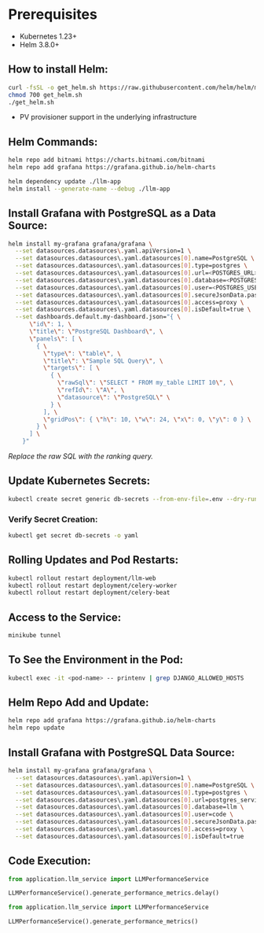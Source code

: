 
# Prerequisites
- Kubernetes 1.23+
- Helm 3.8.0+

## How to install Helm:
```bash
curl -fsSL -o get_helm.sh https://raw.githubusercontent.com/helm/helm/main/scripts/get-helm-3
chmod 700 get_helm.sh 
./get_helm.sh
```

- PV provisioner support in the underlying infrastructure

## Helm Commands:
```bash
helm repo add bitnami https://charts.bitnami.com/bitnami
helm repo add grafana https://grafana.github.io/helm-charts

helm dependency update ./llm-app
helm install --generate-name --debug ./llm-app
```

## Install Grafana with PostgreSQL as a Data Source:
```bash
helm install my-grafana grafana/grafana \
  --set datasources.datasources\.yaml.apiVersion=1 \
  --set datasources.datasources\.yaml.datasources[0].name=PostgreSQL \
  --set datasources.datasources\.yaml.datasources[0].type=postgres \
  --set datasources.datasources\.yaml.datasources[0].url=<POSTGRES_URL>:<POSTGRES_PORT> \
  --set datasources.datasources\.yaml.datasources[0].database=<POSTGRES_DB> \
  --set datasources.datasources\.yaml.datasources[0].user=<POSTGRES_USER> \
  --set datasources.datasources\.yaml.datasources[0].secureJsonData.password=<POSTGRES_PASSWORD> \
  --set datasources.datasources\.yaml.datasources[0].access=proxy \
  --set datasources.datasources\.yaml.datasources[0].isDefault=true \
  --set dashboards.default.my-dashboard.json="{ \
      \"id\": 1, \
      \"title\": \"PostgreSQL Dashboard\", \
      \"panels\": [ \
        { \
          \"type\": \"table\", \
          \"title\": \"Sample SQL Query\", \
          \"targets\": [ \
            { \
              \"rawSql\": \"SELECT * FROM my_table LIMIT 10\", \
              \"refId\": \"A\", \
              \"datasource\": \"PostgreSQL\" \
            } \
          ], \
          \"gridPos\": { \"h\": 10, \"w\": 24, \"x\": 0, \"y\": 0 } \
        } \
      ] \
    }"
```

*Replace the raw SQL with the ranking query.*

## Update Kubernetes Secrets:
```bash
kubectl create secret generic db-secrets --from-env-file=.env --dry-run=client -o yaml | kubectl apply -f -
```

### Verify Secret Creation:
```bash
kubectl get secret db-secrets -o yaml
```

## Rolling Updates and Pod Restarts:
```bash
kubectl rollout restart deployment/llm-web
kubectl rollout restart deployment/celery-worker
kubectl rollout restart deployment/celery-beat
```

## Access to the Service:
```bash
minikube tunnel
```

## To See the Environment in the Pod:
```bash
kubectl exec -it <pod-name> -- printenv | grep DJANGO_ALLOWED_HOSTS
```

## Helm Repo Add and Update:
```bash
helm repo add grafana https://grafana.github.io/helm-charts
helm repo update
```

## Install Grafana with PostgreSQL Data Source:
```bash
helm install my-grafana grafana/grafana \
  --set datasources.datasources\.yaml.apiVersion=1 \
  --set datasources.datasources\.yaml.datasources[0].name=PostgreSQL \
  --set datasources.datasources\.yaml.datasources[0].type=postgres \
  --set datasources.datasources\.yaml.datasources[0].url=postgres_service \
  --set datasources.datasources\.yaml.datasources[0].database=llm \
  --set datasources.datasources\.yaml.datasources[0].user=code \
  --set datasources.datasources\.yaml.datasources[0].secureJsonData.password=1AFUSGlJujzrLgs5iitHW7Buxi4pkUKh \
  --set datasources.datasources\.yaml.datasources[0].access=proxy \
  --set datasources.datasources\.yaml.datasources[0].isDefault=true
```

## Code Execution:
```python
from application.llm_service import LLMPerformanceService

LLMPerformanceService().generate_performance_metrics.delay()

from application.llm_service import LLMPerformanceService

LLMPerformanceService().generate_performance_metrics()
```